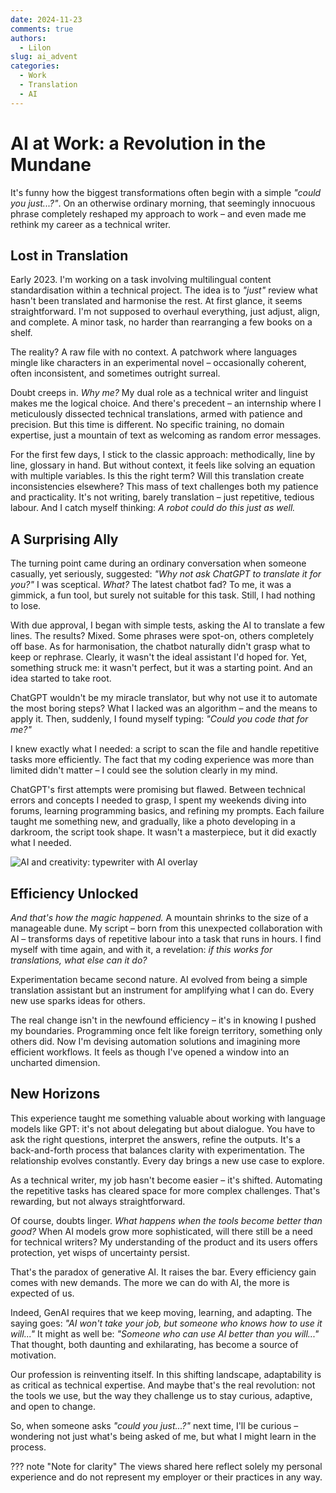 ```yaml
---
date: 2024-11-23
comments: true
authors:
  - Lilon
slug: ai_advent
categories:
  - Work
  - Translation
  - AI
---
```


# AI at Work: a Revolution in the Mundane

It's funny how the biggest transformations often begin with a simple *"could you just...?"*. On an otherwise ordinary morning, that seemingly innocuous phrase completely reshaped my approach to work – and even made me rethink my career as a technical writer.

<!-- more -->

## Lost in Translation

Early 2023. I'm working on a task involving multilingual content standardisation within a technical project. The idea is to *"just"* review what hasn't been translated and harmonise the rest. At first glance, it seems straightforward. I'm not supposed to overhaul everything, just adjust, align, and complete. A minor task, no harder than rearranging a few books on a shelf.

The reality? A raw file with no context. A patchwork where languages mingle like characters in an experimental novel – occasionally coherent, often inconsistent, and sometimes outright surreal.

Doubt creeps in. *Why me?* My dual role as a technical writer and linguist makes me the logical choice. And there's precedent – an internship where I meticulously dissected technical translations, armed with patience and precision. But this time is different. No specific training, no domain expertise, just a mountain of text as welcoming as random error messages.

For the first few days, I stick to the classic approach: methodically, line by line, glossary in hand. But without context, it feels like solving an equation with multiple variables. Is this the right term? Will this translation create inconsistencies elsewhere? This mass of text challenges both my patience and practicality. It's not writing, barely translation – just repetitive, tedious labour. And I catch myself thinking: *A robot could do this just as well.*

## A Surprising Ally

The turning point came during an ordinary conversation when someone casually, yet seriously, suggested: *"Why not ask ChatGPT to translate it for you?"* I was sceptical. *What?* The latest chatbot fad? To me, it was a gimmick, a fun tool, but surely not suitable for this task. Still, I had nothing to lose.

With due approval, I began with simple tests, asking the AI to translate a few lines. The results? Mixed. Some phrases were spot-on, others completely off base. As for harmonisation, the chatbot naturally didn't grasp what to keep or rephrase. Clearly, it wasn't the ideal assistant I'd hoped for. Yet, something struck me: it wasn't perfect, but it was a starting point. And an idea started to take root.

ChatGPT wouldn't be my miracle translator, but why not use it to automate the most boring steps? What I lacked was an algorithm – and the means to apply it. Then, suddenly, I found myself typing: *"Could you code that for me?"*

I knew exactly what I needed: a script to scan the file and handle repetitive tasks more efficiently. The fact that my coding experience was more than limited didn't matter – I could see the solution clearly in my mind.

ChatGPT's first attempts were promising but flawed. Between technical errors and concepts I needed to grasp, I spent my weekends diving into forums, learning programming basics, and refining my prompts. Each failure taught me something new, and gradually, like a photo developing in a darkroom, the script took shape. It wasn't a masterpiece, but it did exactly what I needed.

![AI and creativity: typewriter with AI overlay](https://images-wixmp-ed30a86b8c4ca887773594c2.wixmp.com/f/09c917d0-f5ca-4b29-a706-5e3ed5489e13/dilk84k-5ac52eb8-b77c-4daa-9288-d229b512d53e.jpg/v1/fill/w_1280,h_962,q_75,strp/evolving_creativity__an_ai_doodle_by_li__lon_dilk84k-fullview.jpg?token=eyJ0eXAiOiJKV1QiLCJhbGciOiJIUzI1NiJ9.eyJzdWIiOiJ1cm46YXBwOjdlMGQxODg5ODIyNjQzNzNhNWYwZDQxNWVhMGQyNmUwIiwiaXNzIjoidXJuOmFwcDo3ZTBkMTg4OTgyMjY0MzczYTVmMGQ0MTVlYTBkMjZlMCIsIm9iaiI6W1t7ImhlaWdodCI6Ijw9OTYyIiwicGF0aCI6IlwvZlwvMDljOTE3ZDAtZjVjYS00YjI5LWE3MDYtNWUzZWQ1NDg5ZTEzXC9kaWxrODRrLTVhYzUyZWI4LWI3N2MtNGRhYS05Mjg4LWQyMjliNTEyZDUzZS5qcGciLCJ3aWR0aCI6Ijw9MTI4MCJ9XV0sImF1ZCI6WyJ1cm46c2VydmljZTppbWFnZS5vcGVyYXRpb25zIl19.K_bY8dDZNEFmymZKPxri6ghFU9Ya1zMJ_ULv1IMr6MM)

## Efficiency Unlocked

*And that's how the magic happened.* A mountain shrinks to the size of a manageable dune. My script – born from this unexpected collaboration with AI – transforms days of repetitive labour into a task that runs in hours. I find myself with time again, and with it, a revelation: *if this works for translations, what else can it do?*

Experimentation became second nature. AI evolved from being a simple translation assistant but an instrument for amplifying what I can do. Every new use sparks ideas for others.

The real change isn't in the newfound efficiency – it's in knowing I pushed my boundaries. Programming once felt like foreign territory, something only others did. Now I'm devising automation solutions and imagining more efficient workflows. It feels as though I've opened a window into an uncharted dimension.

## New Horizons

This experience taught me something valuable about working with language models like GPT: it's not about delegating but about dialogue. You have to ask the right questions, interpret the answers, refine the outputs. It's a back-and-forth process that balances clarity with experimentation. The relationship evolves constantly. Every day brings a new use case to explore.

As a technical writer, my job hasn't become easier – it's shifted. Automating the repetitive tasks has cleared space for more complex challenges. That's rewarding, but not always straightforward.

Of course, doubts linger. *What happens when the tools become better than good?* When AI models grow more sophisticated, will there still be a need for technical writers? My understanding of the product and its users offers protection, yet wisps of uncertainty persist.

That's the paradox of generative AI. It raises the bar. Every efficiency gain comes with new demands. The more we can do with AI, the more is expected of us.

Indeed, GenAI requires that we keep moving, learning, and adapting. The saying goes: *"AI won't take your job, but someone who knows how to use it will..."* It might as well be: *"Someone who can use AI better than you will..."* That thought, both daunting and exhilarating, has become a source of motivation.

Our profession is reinventing itself. In this shifting landscape, adaptability is as critical as technical expertise. And maybe that's the real revolution: not the tools we use, but the way they challenge us to stay curious, adaptive, and open to change.

So, when someone asks *"could you just...?"* next time, I'll be curious – wondering not just what's being asked of me, but what I might learn in the process.

??? note "Note for clarity"
    The views shared here reflect solely my personal experience and do not represent my employer or their practices in any way. 